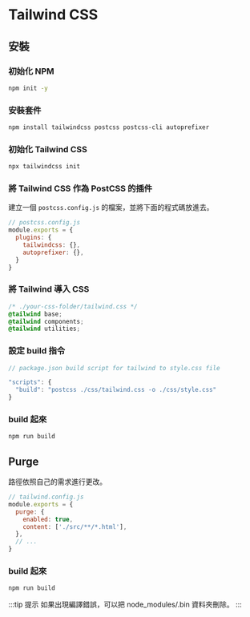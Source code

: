 # Tailwind CSS

## 安裝

### 初始化 NPM

```bash
npm init -y
```

### 安裝套件

```bash
npm install tailwindcss postcss postcss-cli autoprefixer
```

### 初始化 Tailwind CSS

```bash
npx tailwindcss init
```

### 將 Tailwind CSS 作為 PostCSS 的插件

建立一個 `postcss.config.js` 的檔案，並將下面的程式碼放進去。

```js
// postcss.config.js
module.exports = {
  plugins: {
    tailwindcss: {},
    autoprefixer: {},
  }
}
```

### 將 Tailwind 導入 CSS

```css
/* ./your-css-folder/tailwind.css */
@tailwind base;
@tailwind components;
@tailwind utilities;
```

### 設定 build 指令

```js
// package.json build script for tailwind to style.css file

"scripts": {
  "build": "postcss ./css/tailwind.css -o ./css/style.css"
}
```

### build 起來

```bash
npm run build
```


## Purge

路徑依照自己的需求進行更改。

```javascript
// tailwind.config.js
module.exports = {
  purge: {
    enabled: true,
    content: ['./src/**/*.html'],
  },
  // ...
}
```

### build 起來

```bash
npm run build
```

:::tip 提示
如果出現編譯錯誤，可以把 node_modules/.bin 資料夾刪除。
:::